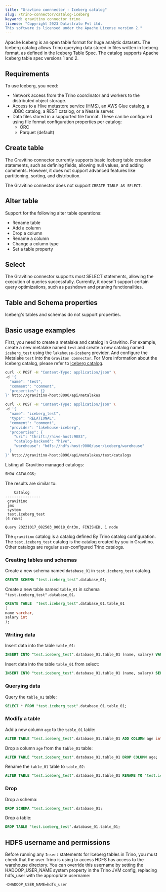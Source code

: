 ```yaml
---
title: "Gravtino connnector - Iceberg catalog"
slug: /trino-connector/catalog-iceberg
keyword: gravitino connector trino
license: "Copyright 2023 Datastrato Pvt Ltd.
This software is licensed under the Apache License version 2."
---
```


Apache Iceberg is an open table format for huge analytic datasets. 
The Iceberg catalog allows Trino querying data stored in files written in Iceberg format, 
as defined in the Iceberg Table Spec. The catalog supports Apache Iceberg table spec versions 1 and 2.

## Requirements

To use Iceberg, you need:
- Network access from the Trino coordinator and workers to the distributed object storage.
- Access to a Hive metastore service (HMS), an AWS Glue catalog, a JDBC catalog, a REST catalog, or a Nessie server.
- Data files stored in a supported file format. These can be configured using file format configuration properties per catalog:
  - ORC
  - Parquet (default)

## Create table

The Gravitino connector currently supports basic Iceberg table creation statements, such as defining fields, 
allowing null values, and adding comments. 
However, it does not support advanced features like partitioning, sorting, and distribution.

The Gravitino connector does not support `CREATE TABLE AS SELECT`.

## Alter table

Support for the following alter table operations:
- Rename table
- Add a column
- Drop a column
- Rename a column
- Change a column type
- Set a table property

## Select

The Gravitino connector supports most SELECT statements, allowing the execution of queries successfully.
Currently, it doesn't support certain query optimizations, such as pushdown and pruning functionalities.

## Table and Schema properties

Iceberg's tables and schemas do not support properties.

## Basic usage examples

First, you need to create a metalake and catalog in Gravitino.
For example, create a new metalake named `test` and create a new catalog named `iceberg_test` using the `lakehouse-iceberg` provider.
And configure the Metalake `test` into the `Graviton connector`.
For More information about the Iceberg catalog, please refer to [Iceberg catalog](../lakehouse-iceberg-catalog).

```bash
curl -X POST -H "Content-Type: application/json" \
-d '{
  "name": "test",
  "comment": "comment",
  "properties": {}
}' http://gravitino-host:8090/api/metalakes

curl -X POST -H "Content-Type: application/json" \
-d '{
  "name": "iceberg_test",
  "type": "RELATIONAL",
  "comment": "comment",
  "provider": "lakehouse-iceberg",
  "properties": {
    "uri": "thrift://hive-host:9083",
    "catalog-backend": "hive",
    "warehouse": "hdfs://hdfs-host:9000/user/iceberg/warehouse"
  }
}' http://gravitino-host:8090/api/metalakes/test/catalogs
```

Listing all Gravitino managed catalogs:

```sql 
SHOW CATALOGS;
```

The results are similar to:

```text
    Catalog
----------------
 gravitino
 jmx
 system
 test.iceberg_test
(4 rows)

Query 20231017_082503_00018_6nt3n, FINISHED, 1 node
```

The `gravitino` catalog is a catalog defined By Trino catalog configuration. 
The `test.iceberg_test` catalog is the catalog created by you in Gravitino.
Other catalogs are regular user-configured Trino catalogs.

### Creating tables and schemas

Create a new schema named `database_01` in `test.iceberg_test` catalog.

```sql
CREATE SCHEMA "test.iceberg_test".database_01;
```

Create a new table named `table_01` in schema `"test.iceberg_test".database_01`.

```sql
CREATE TABLE  "test.iceberg_test".database_01.table_01
(
name varchar,
salary int
);
```

### Writing data

Insert data into the table `table_01`:

```sql
INSERT INTO "test.iceberg_test".database_01.table_01 (name, salary) VALUES ('ice', 12);
```

Insert data into the table `table_01` from select:

```sql
INSERT INTO "test.iceberg_test".database_01.table_01 (name, salary) SELECT * FROM "test.iceberg_test".database_01.table_01;
```

### Querying data

Query the `table_01` table:

```sql
SELECT * FROM "test.iceberg_test".database_01.table_01;
```

### Modify a table

Add a new column `age` to the `table_01` table:

```sql
ALTER TABLE "test.iceberg_test".database_01.table_01 ADD COLUMN age int;
```

Drop a column `age` from the `table_01` table:

```sql
ALTER TABLE "test.iceberg_test".database_01.table_01 DROP COLUMN age;
```

Rename the `table_01` table to `table_02`:

```sql
ALTER TABLE "test.iceberg_test".database_01.table_01 RENAME TO "test.iceberg_test".database_01.table_02;
```

### Drop

Drop a schema:

```sql
DROP SCHEMA "test.iceberg_test".database_01;
```

Drop a table:

```sql
DROP TABLE "test.iceberg_test".database_01.table_01;
```

## HDFS username and permissions

Before running any `Insert` statements for Iceberg tables in Trino, 
you must check that the user Trino is using to access HDFS has access to the warehouse directory.
You can override this username by setting the HADOOP_USER_NAME system property in the Trino JVM config, 
replacing hdfs_user with the appropriate username:

```text
-DHADOOP_USER_NAME=hdfs_user
```